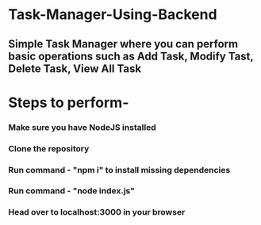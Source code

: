 # Task-Manager-Using-Backend

## Simple Task Manager where you can perform basic operations such as Add Task, Modify Tast, Delete Task, View All Task

# Steps to perform-

### Make sure you have NodeJS installed
### Clone the repository
### Run command - "npm i" to install missing dependencies
### Run command - "node index.js"
### Head over to localhost:3000 in your browser